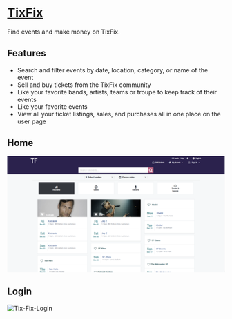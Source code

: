 
# [TixFix](https://tixfix.herokuapp.com/#/)

Find events and make money on TixFix.

## Features
+ Search and filter events by date, location, category, or name of the event
+ Sell and buy tickets from the TixFix community
+ Like your favorite bands, artists, teams or troupe to keep track of their events
+ Like your favorite events
+ View all your ticket listings, sales, and purchases all in one place on the user page

## Home
![TixFix-Home](https://github.com/Strauaar/TixFix/blob/no_subcats/screenshots/tixfix-home.png "TixFix-Home")

## Login
![Tix-Fix-Login]()
